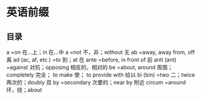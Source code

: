 # 英语前缀

## 目录
a =on 在...上；in 在...中
a =not 不，非；without 无
ab =away, away from, off 离
ad (ac, af, etc.) =to 到；at 在
ante =before, in front of 前
anti (ant) =against 对抗；opposing 相反的，相对的
be =about, around 周围； completely 完全； to make 使； to provide with 给以
bi (bin) =two 二；twice 两次的；doubly 双
by =secondary 次要的；near by 附近
circum =around 环，绕；about
